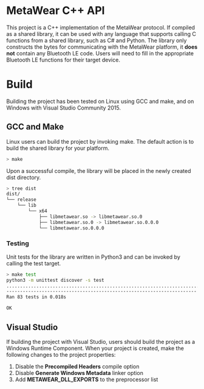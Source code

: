 # MetaWear C++ API #
This project is a C++ implementation of the MetaWear protocol.  If compiled as a shared library, it can be used with any language that supports calling C functions from a shared library, such as C# and Python.  The library only constructs the bytes for communicating with the MetaWear platform, it **does not** contain any Bluetooth LE code.  Users will need to fill in the appropriate Bluetooth LE functions for their target device.

# Build #
Building the project has been tested on Linux using GCC and make, and on Windows with Visual Studio Community 2015.  

## GCC and Make ##
Linux users can build the project by invoking make.  The default action is to build the shared library for your platform.

```sh
> make
```

Upon a successful compile, the library will be placed in the newly created dist directory.

```sh
> tree dist
dist/
└── release
    └── lib
        └── x64
            ├── libmetawear.so -> libmetawear.so.0
            ├── libmetawear.so.0 -> libmetawear.so.0.0.0
            └── libmetawear.so.0.0.0

```

### Testing ###
Unit tests for the library are written in Python3 and can be invoked by calling the test target.

```sh
> make test
python3 -m unittest discover -s test
...................................................................................
----------------------------------------------------------------------
Ran 83 tests in 0.018s

OK
``` 

## Visual Studio ##
If building the project with Visual Studio, users should build the project as a Windows Runtime Component.  When your project is created, make the following changes to the project properties:

1. Disable the **Precompiled Headers** compile option  
2. Disable **Generate Windows Metadata** linker option  
3. Add **METAWEAR_DLL_EXPORTS** to the preprocessor list
